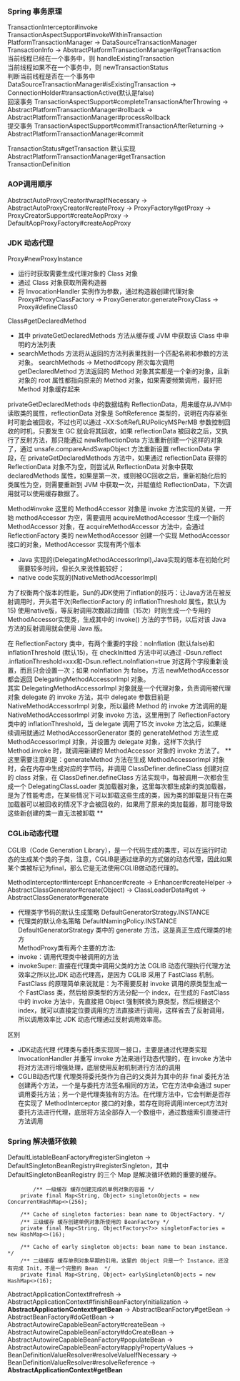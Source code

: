 ### Spring 事务原理
TransactionInterceptor#invoke  
TransactionAspectSupport#invokeWithinTransaction  
PlatformTransactionManager -> DataSourceTransactionManager  
TransactionInfo -> AbstractPlatformTransactionManager#getTransaction  
当前线程已经在一个事务中，则 handleExistingTransaction  
当前线程如果不在一个事务中，则 newTransactionStatus  
判断当前线程是否在一个事务中 DataSourceTransactionManager#isExistingTransaction -> ConnectionHolder#transactionActive(默认是false)  
回滚事务 TransactionAspectSupport#completeTransactionAfterThrowing -> AbstractPlatformTransactionManager#rollback -> 
AbstractPlatformTransactionManager#processRollback  
提交事务 TransactionAspectSupport#commitTransactionAfterReturning -> AbstractPlatformTransactionManager#commit

TransactionStatus#getTransaction 默认实现  AbstractPlatformTransactionManager#getTransaction  
TransactionDefinition  

### AOP调用顺序
AbstractAutoProxyCreator#wrapIfNecessary -> AbstractAutoProxyCreator#createProxy -> ProxyFactory#getProxy -> 
ProxyCreatorSupport#createAopProxy -> DefaultAopProxyFactory#createAopProxy  

### JDK 动态代理
Proxy#newProxyInstance  
- 运行时获取需要生成代理对象的 Class 对象
- 通过 Class 对象获取所需构造器
- 将 InvocationHandler 实例作为参数，通过构造器创建代理对象  
Proxy#ProxyClassFactory -> ProxyGenerator.generateProxyClass -> Proxy#defineClass0  

Class#getDeclaredMethod  
- 其中 privateGetDeclaredMethods 方法从缓存或 JVM 中获取该 Class 中申明的方法列表
- searchMethods 方法将从返回的方法列表里找到一个匹配名称和参数的方法对象。
searchMethods -> Method#copy 所次每次调用 getDeclaredMethod 方法返回的 Method 对象其实都是一个新的对象，且新对象的 root 属性都指向原来的 Method
对象，如果需要频繁调用，最好把 Method 对象缓存起来  

privateGetDeclaredMethods 中的数据结构 ReflectionData，用来缓存从JVM中读取类的属性，reflectionData 
对象是 SoftReference 类型的，说明在内存紧张时可能会被回收，不过也可以通过 -XX:SoftRefLRUPolicyMSPerMB 参数控制回收的时机，只要发生 GC 就会将其回收，如果 reflectionData 
被回收之后，又执行了反射方法，那只能通过 newReflectionData 方法重新创建一个这样的对象了，通过 unsafe.compareAndSwapObject 方法重新设置 reflectionData 字段，在 
privateGetDeclaredMethods 方法中，如果通过 reflectionData 获得的 ReflectionData 对象不为空，则尝试从 ReflectionData 对象中获取 declaredMethods 
属性，如果是第一次，或则被GC回收之后，重新初始化后的类属性为空，则需要重新到 JVM 中获取一次，并赋值给 ReflectionData，下次调用就可以使用缓存数据了。  

Method#invoke 这里的 MethodAccessor 对象是 invoke 方法实现的关键，一开始 methodAccessor 
为空，需要调用 acquireMethodAccessor 生成一个新的 MethodAccessor 对象，在 
acquireMethodAccessor 方法中，会通过 ReflectionFactory 类的 newMethodAccessor 创建一个实现 MethodAccessor 接口的对象，MethodAccessor 
实现有两个版本  
- Java 实现的(DelegatingMethodAccessorImpl),Java实现的版本在初始化时需要较多时间，但长久来说性能较好；  
- native code实现的(NativeMethodAccessorImpl)  

为了权衡两个版本的性能，Sun的JDK使用了inflation的技巧：让Java方法在被反射调用时，开头若干次(ReflectionFactory 的 inflationThreshold 属性，默认为 15)
使用native版，等反射调用次数超过阈值（15次）时则生成一个专用的 MethodAccessor实现类，生成其中的 invoke() 方法的字节码，以后对该 Java 方法的反射调用就会使用 Java 版。

在 ReflectionFactory 类中，有两个重要的字段：noInflation (默认false)和 inflationThreshold (默认15)，在 checkInitted 方法中可以通过 -Dsun.reflect
.inflationThreshold=xxx和-Dsun.reflect.noInflation=true 对这两个字段重新设置，而且只会设置一次；如果 
noInflation 为 false，方法 newMethodAccessor 都会返回 DelegatingMethodAccessorImpl 对象。  
其实 DelegatingMethodAccessorImpl 
对象就是一个代理对象，负责调用被代理对象 delegate 的 invoke 方法，其中 delegate 参数目前是 NativeMethodAccessorImpl 对象，所以最终 Method 的 invoke 
方法调用的是 NativeMethodAccessorImpl 对象 invoke 方法，这里用到了 
ReflectionFactory 类中的 inflationThreshold，当 delegate 调用了15次 invoke 方法之后，如果继续调用就通过 MethodAccessorGenerator 
类的 generateMethod 
方法生成 MethodAccessorImpl 对象，并设置为 delegate 对象，这样下次执行 Method.invoke 时，就调用新建的 MethodAccessor 对象的 invoke 方法了。
** 这里需要注意的是：generateMethod 方法在生成 MethodAccessorImpl 对象时，会在内存中生成对应的字节码，并调用 ClassDefiner.defineClass 创建对应的 class 对象，在 
ClassDefiner.defineClass 方法实现中，每被调用一次都会生成一个 DelegatingClassLoader 
类加载器对象，这里每次都生成新的类加载器，是为了性能考虑，在某些情况下可以卸载这些生成的类，因为类的卸载是只有在类加载器可以被回收的情况下才会被回收的，如果用了原来的类加载器，那可能导致这些新创建的类一直无法被卸载 **
### CGLib动态代理  
CGLIB（Code Generation Library），是一个代码生成的类库，可以在运行时动态的生成某个类的子类，注意，CGLIB是通过继承的方式做的动态代理，因此如果某个类被标记为final，那么它是无法使用CGLIB做动态代理的。

MethodInterceptor#intercept
Enhancer#create -> Enhancer#createHelper -> AbstractClassGenerator#create(Object) -> ClassLoaderData#get -> 
AbstractClassGenerator#generate  
- 代理类字节码的默认生成策略 DefaultGeneratorStrategy.INSTANCE  
- 代理类的默认命名策略 DefaultNamingPolicy.INSTANCE  
DefaultGeneratorStrategy 类中的 generate 方法，这是真正生成代理类的地方  
MethodProxy类有两个主要的方法:  
- invoke：调用代理类中被调用的方法  
- invokeSuper: 直接在代理类中调用父类的方法
CGLIB 动态代理执行代理方法效率之所以比JDK 动态代理高，是因为 CGLIB 采用了 FastClass 机制。  
FastClass 的原理简单来说就是：为不需要反射 invoke 调用的原类型生成一个 FastClass 类，然后给原类型的方法分配一个 index，在生成的 FastClass 中的 invoke 方法中，先直接把 Object
 强制转换为原类型，然后根据这个 index，就可以直接定位要调用的方法直接进行调用，这样省去了反射调用，所以调用效率比 JDK 动态代理通过反射调用效率高。

区别
- JDK动态代理  代理类与委托类实现同一接口，主要是通过代理类实现 InvocationHandler 并重写 invoke 方法来进行动态代理的，在 invoke 方法中将对方法进行增强处理，底层使用反射机制进行方法的调用
- CGLIB动态代理  代理类将委托类作为自己的父类并为其中的非 final 委托方法创建两个方法，一个是与委托方法签名相同的方法，它在方法中会通过 
super 调用委托方法；另一个是代理类独有的方法。在代理方法中，它会判断是否存在实现了 MethodInterceptor 接口的对象，若存在则将调用intercept方法对委托方法进行代理，底层将方法全部存入一个数组中，通过数组索引直接进行方法调用

### Spring 解决循环依赖
DefaultListableBeanFactory#registerSingleton -> DefaultSingletonBeanRegistry#registerSingleton，其中 
DefaultSingletonBeanRegistry 的三个 Map 是解决循环依赖的重要的缓存。  
```  
        /** 一级缓存 缓存创建完成的单例对象的容器 */
	private final Map<String, Object> singletonObjects = new ConcurrentHashMap<>(256);

	/** Cache of singleton factories: bean name to ObjectFactory. */
	/** 三级缓存 缓存创建单例对象所使用的 BeanFactory */
	private final Map<String, ObjectFactory<?>> singletonFactories = new HashMap<>(16);

	/** Cache of early singleton objects: bean name to bean instance. */
	/** 二级缓存 缓存单例对象早期的引用，这里的 Object 只是一个 Instance，还没有完成 Init，不是一个完整的 Bean  */
	private final Map<String, Object> earlySingletonObjects = new HashMap<>(16);
```
AbstractApplicationContext#refresh -> AbstractApplicationContext#finishBeanFactoryInitialization -> 
**AbstractApplicationContext#getBean** -> AbstractBeanFactory#getBean -> AbstractBeanFactory#doGetBean -> 
AbstractAutowireCapableBeanFactory#createBean -> AbstractAutowireCapableBeanFactory#doCreateBean -> 
AbstractAutowireCapableBeanFactory#populateBean -> AbstractAutowireCapableBeanFactory#applyPropertyValues -> 
BeanDefinitionValueResolver#resolveValueIfNecessary -> BeanDefinitionValueResolver#resolveReference -> 
**AbstractApplicationContext#getBean**

                                             
                                         




